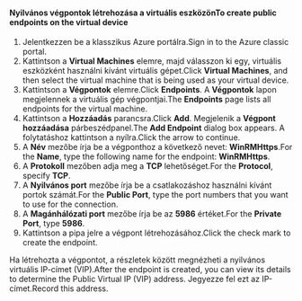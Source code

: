 #### <a name="to-create-public-endpoints-on-the-virtual-device"></a><span data-ttu-id="8ddd5-101">Nyilvános végpontok létrehozása a virtuális eszközön</span><span class="sxs-lookup"><span data-stu-id="8ddd5-101">To create public endpoints on the virtual device</span></span>

1. <span data-ttu-id="8ddd5-102">Jelentkezzen be a klasszikus Azure portálra.</span><span class="sxs-lookup"><span data-stu-id="8ddd5-102">Sign in to the Azure classic portal.</span></span>
2. <span data-ttu-id="8ddd5-103">Kattintson a **Virtual Machines** elemre, majd válasszon ki egy, virtuális eszközként használni kívánt virtuális gépet.</span><span class="sxs-lookup"><span data-stu-id="8ddd5-103">Click **Virtual Machines**, and then select the virtual machine that is being used as your virtual device.</span></span>
3. <span data-ttu-id="8ddd5-104">Kattintson a **Végpontok** elemre.</span><span class="sxs-lookup"><span data-stu-id="8ddd5-104">Click **Endpoints**.</span></span> <span data-ttu-id="8ddd5-105">A **Végpontok** lapon megjelennek a virtuális gép végpontjai.</span><span class="sxs-lookup"><span data-stu-id="8ddd5-105">The **Endpoints** page lists all endpoints for the virtual machine.</span></span>
4. <span data-ttu-id="8ddd5-106">Kattintson a **Hozzáadás** parancsra.</span><span class="sxs-lookup"><span data-stu-id="8ddd5-106">Click **Add**.</span></span> <span data-ttu-id="8ddd5-107">Megjelenik a **Végpont hozzáadása** párbeszédpanel.</span><span class="sxs-lookup"><span data-stu-id="8ddd5-107">The **Add Endpoint** dialog box appears.</span></span> <span data-ttu-id="8ddd5-108">A folytatáshoz kattintson a nyílra.</span><span class="sxs-lookup"><span data-stu-id="8ddd5-108">Click the arrow to continue.</span></span>
5. <span data-ttu-id="8ddd5-109">A **Név** mezőbe írja be a végponthoz a következő nevet: **WinRMHttps**.</span><span class="sxs-lookup"><span data-stu-id="8ddd5-109">For the **Name**, type the following name for the endpoint: **WinRMHttps**.</span></span>
6. <span data-ttu-id="8ddd5-110">A **Protokoll** mezőben adja meg a **TCP** lehetőséget.</span><span class="sxs-lookup"><span data-stu-id="8ddd5-110">For the **Protocol**, specify **TCP**.</span></span>
7. <span data-ttu-id="8ddd5-111">A **Nyilvános port** mezőbe írja be a csatlakozáshoz használni kívánt portok számát.</span><span class="sxs-lookup"><span data-stu-id="8ddd5-111">For the **Public Port**, type the port numbers that you want to use for the connection.</span></span>
8. <span data-ttu-id="8ddd5-112">A **Magánhálózati port** mezőbe írja be az **5986** értéket.</span><span class="sxs-lookup"><span data-stu-id="8ddd5-112">For the **Private Port**, type **5986**.</span></span>
9. <span data-ttu-id="8ddd5-113">Kattintson a pipa jelre a végpont létrehozásához.</span><span class="sxs-lookup"><span data-stu-id="8ddd5-113">Click the check mark to create the endpoint.</span></span>

<span data-ttu-id="8ddd5-114">Ha létrehozta a végpontot, a részletek között megnézheti a nyilvános virtuális IP-címet (VIP).</span><span class="sxs-lookup"><span data-stu-id="8ddd5-114">After the endpoint is created, you can view its details to determine the Public Virtual IP (VIP) address.</span></span> <span data-ttu-id="8ddd5-115">Jegyezze fel ezt az IP-címet.</span><span class="sxs-lookup"><span data-stu-id="8ddd5-115">Record this address.</span></span>

